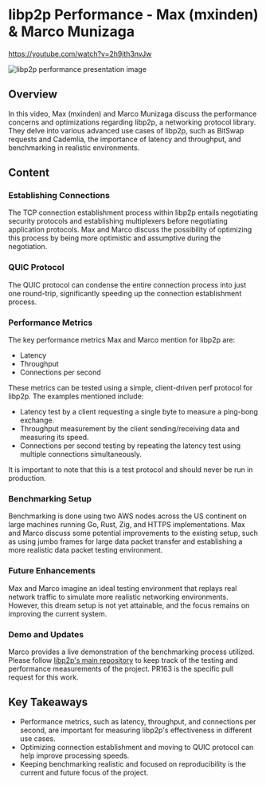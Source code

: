 # libp2p Performance - Max (mxinden) & Marco Munizaga

<https://youtube.com/watch?v=2h9jth3nvJw>

![libp2p performance presentation image](/thing23/2h9jth3nvJw.jpg)

## Overview

In this video, Max (mxinden) and Marco Munizaga discuss the performance concerns and optimizations regarding libp2p, a networking protocol library. They delve into various advanced use cases of libp2p, such as BitSwap requests and Cademlia, the importance of latency and throughput, and benchmarking in realistic environments.

## Content

### Establishing Connections

The TCP connection establishment process within libp2p entails negotiating security protocols and establishing multiplexers before negotiating application protocols. Max and Marco discuss the possibility of optimizing this process by being more optimistic and assumptive during the negotiation.

### QUIC Protocol

The QUIC protocol can condense the entire connection process into just one round-trip, significantly speeding up the connection establishment process.

### Performance Metrics

The key performance metrics Max and Marco mention for libp2p are:

- Latency
- Throughput
- Connections per second

These metrics can be tested using a simple, client-driven perf protocol for libp2p. The examples mentioned include:

- Latency test by a client requesting a single byte to measure a ping-bong exchange.
- Throughput measurement by the client sending/receiving data and measuring its speed.
- Connections per second testing by repeating the latency test using multiple connections simultaneously.

It is important to note that this is a test protocol and should never be run in production.

### Benchmarking Setup

Benchmarking is done using two AWS nodes across the US continent on large machines running Go, Rust, Zig, and HTTPS implementations. Max and Marco discuss some potential improvements to the existing setup, such as using jumbo frames for large data packet transfer and establishing a more realistic data packet testing environment.

### Future Enhancements

Max and Marco imagine an ideal testing environment that replays real network traffic to simulate more realistic networking environments. However, this dream setup is not yet attainable, and the focus remains on improving the current system.

### Demo and Updates

Marco provides a live demonstration of the benchmarking process utilized. Please follow [libp2p's main repository](https://github.com/libp2p) to keep track of the testing and performance measurements of the project. PR163 is the specific pull request for this work.

## Key Takeaways

- Performance metrics, such as latency, throughput, and connections per second, are important for measuring libp2p's effectiveness in different use cases.
- Optimizing connection establishment and moving to QUIC protocol can help improve processing speeds.
- Keeping benchmarking realistic and focused on reproducibility is the current and future focus of the project.
